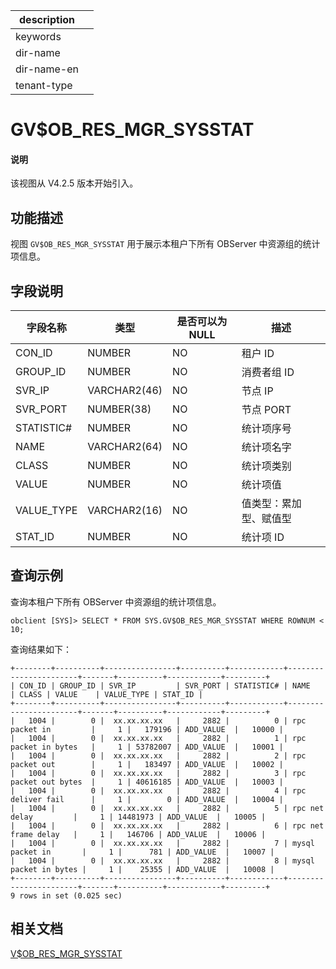 |description||
|---|---|
|keywords||
|dir-name||
|dir-name-en||
|tenant-type||

# GV$OB_RES_MGR_SYSSTAT

<main id="notice" type='explain'>
 <h4>说明</h4>
 <p>该视图从 V4.2.5 版本开始引入。</p>
</main>

## 功能描述

视图 `GV$OB_RES_MGR_SYSSTAT` 用于展示本租户下所有 OBServer 中资源组的统计项信息。

## 字段说明

| **字段名称** | **类型**  | **是否可以为 NULL** | **描述**                               |
|------------|-------------|---------------------|----------------------------------------|
| CON_ID     | NUMBER       | NO   | 租户 ID |
| GROUP_ID   | NUMBER       | NO   | 消费者组 ID |
| SVR_IP     | VARCHAR2(46) | NO   | 节点 IP |
| SVR_PORT   | NUMBER(38)   | NO   | 节点 PORT |
| STATISTIC# | NUMBER       | NO   | 统计项序号 |
| NAME       | VARCHAR2(64) | NO   | 统计项名字 |
| CLASS      | NUMBER       | NO   | 统计项类别 |
| VALUE      | NUMBER       | NO   | 统计项值 |
| VALUE_TYPE | VARCHAR2(16) | NO   | 值类型：累加型、赋值型 |
| STAT_ID    | NUMBER       | NO   | 统计项 ID |

## 查询示例

查询本租户下所有 OBServer 中资源组的统计项信息。

```shell
obclient [SYS]> SELECT * FROM SYS.GV$OB_RES_MGR_SYSSTAT WHERE ROWNUM < 10;
```

查询结果如下：

```shell
+--------+----------+----------------+----------+------------+-----------------------+-------+----------+------------+---------+
| CON_ID | GROUP_ID | SVR_IP         | SVR_PORT | STATISTIC# | NAME                  | CLASS | VALUE    | VALUE_TYPE | STAT_ID |
+--------+----------+----------------+----------+------------+-----------------------+-------+----------+------------+---------+
|   1004 |        0 |  xx.xx.xx.xx   |     2882 |          0 | rpc packet in         |     1 |   179196 | ADD_VALUE  |   10000 |
|   1004 |        0 |  xx.xx.xx.xx   |     2882 |          1 | rpc packet in bytes   |     1 | 53782007 | ADD_VALUE  |   10001 |
|   1004 |        0 |  xx.xx.xx.xx   |     2882 |          2 | rpc packet out        |     1 |   183497 | ADD_VALUE  |   10002 |
|   1004 |        0 |  xx.xx.xx.xx   |     2882 |          3 | rpc packet out bytes  |     1 | 40616185 | ADD_VALUE  |   10003 |
|   1004 |        0 |  xx.xx.xx.xx   |     2882 |          4 | rpc deliver fail      |     1 |        0 | ADD_VALUE  |   10004 |
|   1004 |        0 |  xx.xx.xx.xx   |     2882 |          5 | rpc net delay         |     1 | 14481973 | ADD_VALUE  |   10005 |
|   1004 |        0 |  xx.xx.xx.xx   |     2882 |          6 | rpc net frame delay   |     1 |   146706 | ADD_VALUE  |   10006 |
|   1004 |        0 |  xx.xx.xx.xx   |     2882 |          7 | mysql packet in       |     1 |      781 | ADD_VALUE  |   10007 |
|   1004 |        0 |  xx.xx.xx.xx   |     2882 |          8 | mysql packet in bytes |     1 |    25355 | ADD_VALUE  |   10008 |
+--------+----------+----------------+----------+------------+-----------------------+-------+----------+------------+---------+
9 rows in set (0.025 sec)
```

## 相关文档

[V$OB_RES_MGR_SYSSTAT](33150.v-ob_res_mgr_sysstat-of-oracle-mode.md)
